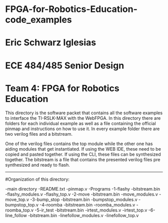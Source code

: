 # FPGA-for-Robotics-Education-code_examples

# Eric Schwarz Iglesias

# ECE 484/485 Senior Design

# Team 4: FPGA for Robotics Education

This directory is the software packet that contains all the software examples to interface the TI-RSLK-MAX with the WebFPGA. In this directory there are folders for each individual example as well as a file containing the official pinmap and instructions on how to use it. In every example folder there are two verilog files and a bitstream. 

One of the verilog files contains the top module while the other one has aiding modules that get instantiated. If using the WEB IDE, these need to be copied and pasted together. If using the CLI, these files can be synthesized together. The bitstream is a file that contains the presented verilog files pre synthesized and ready to flash.

*******************************************************************************************************
#Organization of this directory:

-main directory
  -README.txt
  -pinmap.v
  -Programs
    -1-flashy
      -bitstream.bin
      -flashy_modules.v
      -flashy_top.v
    -2-move
      -bitstream.bin
      -move_modules.v
      -move_top.v
    -3-bump_stop
      -bitstream.bin
      -bumpstop_modules.v
      -bumpstop_top.v
    -4-roomba
      -bitstream.bin
      -roomba_modules.v
      -roomba_top.v
    -5-ir_test
      -bitstream.bin
      -irtest_modules.v
      -irtest_top.v
    -6-line_follow
      -bitstream.bin
      -linefollow_modules.v
      -linefollow_top.v
